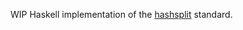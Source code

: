WIP Haskell implementation of the [hashsplit][1] standard.

[1]: https://github.com/hashsplit/hashsplit-spec
